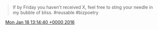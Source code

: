 > If by Friday you haven’t received X, feel free to sting your needle in my bubble of bliss\. \#reusable \#bizpoetry

<img src="../../media/tweet.ico" width="12" /> [Mon Jan 18 13:14:40 +0000 2016](https://twitter.com/DromerDenker/status/689073422614286336)